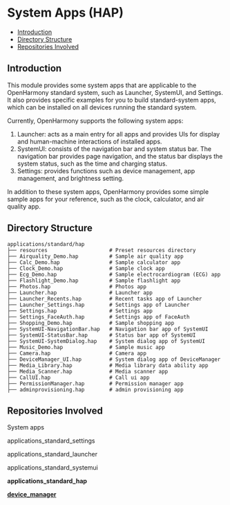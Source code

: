 # System Apps \(HAP\)<a name="EN-US_TOPIC_0000001162045697"></a>

-   [Introduction](#section110mcpsimp)
-   [Directory Structure](#section11948105210591)
-   [Repositories Involved](#section120mcpsimp)

## Introduction<a name="section110mcpsimp"></a>

This module provides some system apps that are applicable to the OpenHarmony standard system, such as Launcher, SystemUI, and Settings. It also provides specific examples for you to build standard-system apps, which can be installed on all devices running the standard system.

Currently, OpenHarmony supports the following system apps:

1.  Launcher: acts as a main entry for all apps and provides UIs for display and human-machine interactions of installed apps.
2.  SystemUI: consists of the navigation bar and system status bar. The navigation bar provides page navigation, and the status bar displays the system status, such as the time and charging status.
3.  Settings: provides functions such as device management, app management, and brightness setting.

In addition to these system apps, OpenHarmony provides some simple sample apps for your reference, such as the clock, calculator, and air quality app.

## Directory Structure<a name="section11948105210591"></a>

```
applications/standard/hap
├── resources                    # Preset resources directory
├── Airquality_Demo.hap          # Sample air quality app
├── Calc_Demo.hap                # Sample calculator app
├── Clock_Demo.hap               # Sample clock app
├── Ecg_Demo.hap                 # Sample electrocardiogram (ECG) app
├── Flashlight_Demo.hap          # Sample flashlight app
├── Photos.hap                   # Photos app
├── Launcher.hap                 # Launcher app
├── Launcher_Recents.hap         # Recent tasks app of Launcher
├── Launcher_Settings.hap        # Settings app of Launcher
├── Settings.hap                 # Settings app
├── Settings_FaceAuth.hap        # Settings app of FaceAuth
├── Shopping_Demo.hap            # Sample shopping app
├── SystemUI-NavigationBar.hap   # Navigation bar app of SystemUI
├── SystemUI-StatusBar.hap       # Status bar app of SystemUI
├── SystemUI-SystemDialog.hap    # System dialog app of SystemUI
├── Music_Demo.hap               # Sample music app
├── Camera.hap                   # Camera app
├── DeviceManager_UI.hap         # System dialog app of DeviceManager
├── Media_Library.hap            # Media library data ability app
├── Media_Scanner.hap            # Media scanner app
├── CallUI.hap                   # Call ui app
├── PermissionManager.hap        # Permission manager app
├── adminprovisioning.hap        # admin provisioning app
```

## Repositories Involved<a name="section120mcpsimp"></a>

System apps

applications\_standard\_settings

applications\_standard\_launcher

applications\_standard\_systemui

**applications\_standard\_hap**

**[device_manager](https://gitee.com/openharmony/device_manager)**
